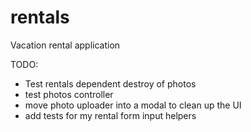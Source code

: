 rentals
=======

Vacation rental application


TODO:

* Test rentals dependent destroy of photos
* test photos controller
* move photo uploader into a modal to clean up the UI
* add tests for my rental form input helpers
